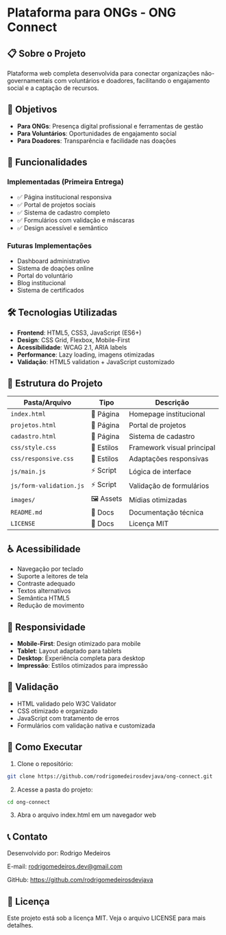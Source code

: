 # Plataforma para ONGs - ONG Connect

## 📋 Sobre o Projeto

Plataforma web completa desenvolvida para conectar organizações não-governamentais com voluntários e doadores, facilitando o engajamento social e a captação de recursos.

## 🎯 Objetivos

- **Para ONGs**: Presença digital profissional e ferramentas de gestão
- **Para Voluntários**: Oportunidades de engajamento social
- **Para Doadores**: Transparência e facilidade nas doações

## 🚀 Funcionalidades

### Implementadas (Primeira Entrega)
- ✅ Página institucional responsiva
- ✅ Portal de projetos sociais
- ✅ Sistema de cadastro completo
- ✅ Formulários com validação e máscaras
- ✅ Design acessível e semântico

### Futuras Implementações
- Dashboard administrativo
- Sistema de doações online
- Portal do voluntário
- Blog institucional
- Sistema de certificados

## 🛠 Tecnologias Utilizadas

- **Frontend**: HTML5, CSS3, JavaScript (ES6+)
- **Design**: CSS Grid, Flexbox, Mobile-First
- **Acessibilidade**: WCAG 2.1, ARIA labels
- **Performance**: Lazy loading, imagens otimizadas
- **Validação**: HTML5 validation + JavaScript customizado

## 📂 Estrutura do Projeto

| Pasta/Arquivo           | Tipo | Descrição                  |
|-------------------------|------|----------------------------|
| `index.html`            | 📄 Página | Homepage institucional     |
| `projetos.html`         | 📄 Página | Portal de projetos         |
| `cadastro.html`         | 📄 Página | Sistema de cadastro        |
| `css/style.css`         | 🎨 Estilos | Framework visual principal |
| `css/responsive.css`    | 🎨 Estilos | Adaptações responsivas     |
| `js/main.js`            | ⚡ Script | Lógica de interface        |
| `js/form-validation.js` | ⚡ Script | Validação de formulários   |
| `images/`               | 🖼️ Assets | Mídias otimizadas          |
| `README.md`             | 📝 Docs | Documentação técnica       |
| `LICENSE`            | 📝 Docs | Licença MIT                |


## ♿ Acessibilidade

- Navegação por teclado
- Suporte a leitores de tela
- Contraste adequado
- Textos alternativos
- Semântica HTML5
- Redução de movimento

## 📱 Responsividade

- **Mobile-First**: Design otimizado para mobile
- **Tablet**: Layout adaptado para tablets
- **Desktop**: Experiência completa para desktop
- **Impressão**: Estilos otimizados para impressão

## 🧪 Validação

- HTML validado pelo W3C Validator
- CSS otimizado e organizado
- JavaScript com tratamento de erros
- Formulários com validação nativa e customizada

## 🚀 Como Executar

1. Clone o repositório:
```bash
git clone https://github.com/rodrigomedeirosdevjava/ong-connect.git
```
2. Acesse a pasta do projeto:
```bash
cd ong-connect
```
3. Abra o arquivo index.html em um navegador web

## 📞 Contato
Desenvolvido por: Rodrigo Medeiros

E-mail: rodrigomedeiros.dev@gmail.com

GitHub: https://github.com/rodrigomedeirosdevjava

## 📄 Licença
Este projeto está sob a licença MIT. Veja o arquivo LICENSE para mais detalhes.

